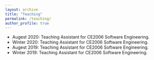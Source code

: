 ```yaml
---
layout: archive
title: "Teaching"
permalink: /teaching/
author_profile: true
---
```


* Augest 2020: Teaching Assistant for CE2006 Software Engineering.
* Winter 2020: Teaching Assistant for CE2006 Software Engineering.
* Augest 2019: Teaching Assistant for CE2006 Software Engineering.
* Winter 2019: Teaching Assistant for CE2006 Software Engineering.
  